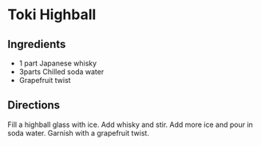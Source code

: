 # Toki Highball

## Ingredients
* 1 part Japanese whisky
* 3parts Chilled soda water
* Grapefruit twist

## Directions
Fill a highball glass with ice. Add whisky and stir. Add more ice and pour in soda water. Garnish with a grapefruit twist.
